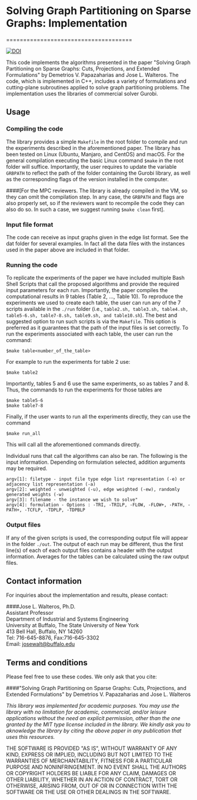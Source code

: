 
# Solving Graph Partitioning on Sparse Graphs: Implementation
=====================================

[![DOI](https://zenodo.org/badge/331125269.svg)](https://zenodo.org/badge/latestdoi/331125269)


This code implements the algorithms presented in the paper "Solving Graph Partitioning on Sparse Graphs: Cuts, Projections, and Extended Formulations" by Demetrios V. Papazaharias and Jose L. Walteros. The code, which is implemented in C++, includes a variety of formulations and cutting-plane subroutines applied to solve graph partitioning problems. The implementation uses the libraries of commercial solver Gurobi. 


Usage
---------

### Compiling the code
The library provides a simple ``Makefile`` in the root folder to compile and run the experiments described in the aforementioned paper. The library has been tested on Linux (Ubuntu, Manjaro, and CentOS) and macOS. For the general compilation executing the basic Linux command ``$make`` in the root folder will suffice. Importantly, the user requires to update the variable ``GRBPATH`` to reflect the path of the folder containing the Gurobi library, as well as the corresponding flags of the version installed in the computer. 

####[For the MPC reviewers. The library is already compiled in the VM, so they can omit the compilation step. In any case, the ``GRBPATH`` and flags are also properly set, so if the reviewers want to recompile the code they can also do so. In such a case, we suggest running ``$make clean`` first].

### Input file format
The code can receive as input graphs given in the edge list format. See the dat folder for several examples. In fact all the data files with the instances used in the paper above are included in that folder.

### Running the code
To replicate the experiments of the paper we have included multiple Bash Shell Scripts that call the proposed algorithms and provide the required input parameters for each run. Importantly, the paper compiles the computational results in 9 tables (Table 2, ..., Table 10). To reproduce the experiments we used to create each table, the user can run any of the 7 scripts available in the ``./run`` folder (i.e., ``table2.sh, table3.sh, table4.sh, table5-6.sh, table7-8.sh, table9.sh, and table10.sh``). The best and suggested option to run such scripts is via the ``Makefile``. This option is preferred as it guarantees that the path of the input files is set correctly. To run the experiments associated with each table, the user can run the command:

	$make table<number_of_the_table>
For example to run the experiments for table 2 use:

	$make table2

Importantly, tables 5 and 6 use the same experiments, so as tables 7 and 8. Thus, the commands to run the experiments for those tables are

	$make table5-6
	$make table7-8

Finally, if the user wants to run all the experiments directly, they can use the command

	$make run_all

This will call all the aforementioned commands directly. 

Individual runs that call the algorithms can also be ran. The following is the input information. Depending on formulation selected, addition arguments may be required.

	argv[1]: filetype - input file type edge list representation (-e) or adjacency list representation (-a)
	argv[2]: weighted - unweighted (-u), edge weighted (-ew), randomly generated weights (-w)
	argv[3]: filename - the instance we wish to solve"
	argv[4]: formulation - Options : -TRI, -TRILP, -FLOW, -FLOW+, -PATH, -PATH+, -TCFLP, -TDPLP, -TDPBLP


### Output files
If any of the given scripts is used, the corresponding output file will appear in the folder ``./out``. The output of each run may be different, thus the first line(s) of each of each output files contains a header with the output information. Averages for the tables can be calculated using the raw output files. 

Contact information
--------------------
For inquiries about the implementation and results, please contact:

####Jose L. Walteros, Ph.D.  
Assistant Professor  
Department of Industrial and Systems Engineering  
University at Buffalo, The State University of New York  
413 Bell Hall, Buffalo, NY 14260  
Tel: 716-645-8876, Fax:716-645-3302  
Email: josewalt@buffalo.edu 


Terms and conditions
--------------------

Please feel free to use these codes. We only ask that you cite: 

####"Solving Graph Partitioning on Sparse Graphs: Cuts, Projections, and Extended Formulations" by Demetrios V. Papazaharias and Jose L. Walteros

_This library was implemented for academic purposes. You may use the library with no limitation for academic, commercial, and/or leisure applications without the need an explicit permission, other than the one granted by the MIT type license included in the library. We kindly ask you to aknowledge the library by citing the above paper in any publication that uses this resources._

THE SOFTWARE IS PROVIDED "AS IS", WITHOUT WARRANTY OF ANY KIND, EXPRESS OR
IMPLIED, INCLUDING BUT NOT LIMITED TO THE WARRANTIES OF MERCHANTABILITY,
FITNESS FOR A PARTICULAR PURPOSE AND NONINFRINGEMENT. IN NO EVENT SHALL THE
AUTHORS OR COPYRIGHT HOLDERS BE LIABLE FOR ANY CLAIM, DAMAGES OR OTHER
LIABILITY, WHETHER IN AN ACTION OF CONTRACT, TORT OR OTHERWISE, ARISING FROM,
OUT OF OR IN CONNECTION WITH THE SOFTWARE OR THE USE OR OTHER DEALINGS IN THE
SOFTWARE.






